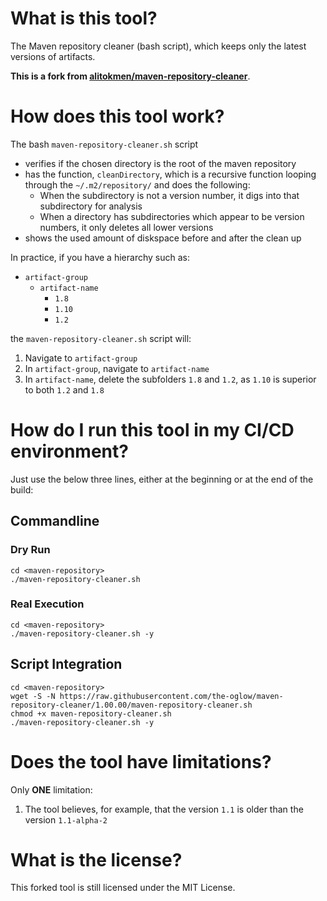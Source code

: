 # What is this tool?

The Maven repository cleaner (bash script), which keeps only the latest versions of artifacts.

**This is a fork from [alitokmen/maven-repository-cleaner](https://github.com/alitokmen/maven-repository-cleaner)**.

# How does this tool work?

The bash `maven-repository-cleaner.sh` script

* verifies if the chosen directory is the root of the maven repository
* has the function, `cleanDirectory`, which is a recursive function looping through the `~/.m2/repository/` and does the following:
    * When the subdirectory is not a version number, it digs into that subdirectory for analysis
    * When a directory has subdirectories which appear to be version numbers, it only deletes all lower versions
* shows the used amount of diskspace before and after the clean up

In practice, if you have a hierarchy such as:

* `artifact-group`
    * `artifact-name`
        * `1.8`
        * `1.10`
        * `1.2`

the `maven-repository-cleaner.sh` script will:

1. Navigate to `artifact-group`
1. In `artifact-group`, navigate to `artifact-name`
1. In `artifact-name`, delete the subfolders `1.8` and `1.2`, as `1.10` is superior to both `1.2` and `1.8`

# How do I run this tool in my CI/CD environment?

Just use the below three lines, either at the beginning or at the end of the build:

## Commandline

### Dry Run

```
cd <maven-repository>
./maven-repository-cleaner.sh
```

### Real Execution

```
cd <maven-repository>
./maven-repository-cleaner.sh -y
```

## Script Integration

```
cd <maven-repository>
wget -S -N https://raw.githubusercontent.com/the-oglow/maven-repository-cleaner/1.00.00/maven-repository-cleaner.sh
chmod +x maven-repository-cleaner.sh
./maven-repository-cleaner.sh -y
```

# Does the tool have limitations?

Only **ONE** limitation:

1. The tool believes, for example, that the version `1.1` is older than the version `1.1-alpha-2`

# What is the license?

This forked tool is still licensed under the MIT License.
